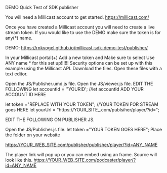 DEMO Quick Test of SDK publisher


You will need a Millicast account to get started. https://millicast.com/

Once you have created a Millicast account you will need to create a live stream token. If you would like to use the DEMO make sure the token is for any(*) name.

DEMO: https://rnkvogel.github.io/millicast-sdk-demo-test/publisher/

In your Millicast portal(+) Add a new token and Make sure to select Use ANY name * for this set up!!!!!! Security options can be set up with this example using the Millicast API. Download the files. Open these files with a text editor.

Open the JS/Publisher.umd.js file. Open the JS/viewer.js file. EDIT THE FOLLOWING let accountId = ''YOURID'; //let accountId ADD YOUR ACCOUNT ID HERE

let token ="REPLACE WITH YOUR TOKEN"; //YOUR TOKEN FOR STREAM goes HERE let yourUrl = "https://YOUR_SITE_.com/publsiher/player/?id=";

EDIT THE FOLLOWING ON PUBLISHER JS.

Open the JS/Publisher.js file. let token ="YOUR TOKEN GOES HERE"; Place the folder on your website

https://YOUR_WEB_SITE.com/publisher/publisher/player/?id=ANY_NAME

The player link will pop up or you can embed using an frame. Source will look like this. https://YOUR_WEB_SITE.com/podcaster/player/?id=ANY_NAME
